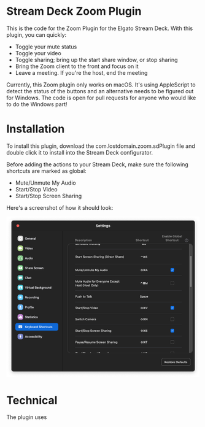 # Stream Deck Zoom Plugin

This is the code for the Zoom Plugin for the Elgato Stream Deck. With this plugin, you can quickly:

* Toggle your mute status
* Toggle your video 
* Toggle sharing; bring up the start share window, or stop sharing
* Bring the Zoom client to the front and focus on it
* Leave a meeting. If you're the host, end the meeting

Currently, this Zoom plugin only works on macOS. It's using AppleScript to detect the status of the buttons and an alternative needs to be figured out for Windows. The code is open for pull requests for anyone who would like to do the Windows part!

# Installation

To install this plugin, download the com.lostdomain.zoom.sdPlugin file and double click it to install into the Stream Deck configurator. 

Before adding the actions to your Stream Deck, make sure the following shortcuts are marked as global:

* Mute/Unmute My Audio
* Start/Stop Video
* Start/Stop Screen Sharing

Here's a screenshot of how it should look:

![Zoom Shortcuts](doc/setup-zoom-shortcuts.png)

# Technical

The plugin uses